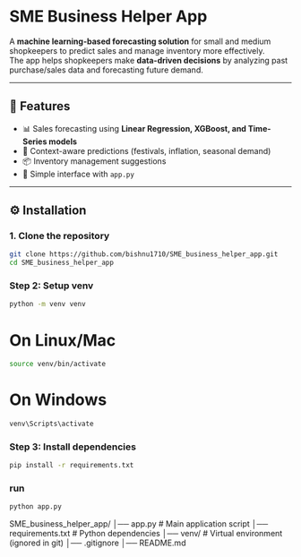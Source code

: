 # SME Business Helper App

A **machine learning-based forecasting solution** for small and medium shopkeepers to predict sales and manage inventory more effectively.  
The app helps shopkeepers make **data-driven decisions** by analyzing past purchase/sales data and forecasting future demand.

---

## 📌 Features
- 📊 Sales forecasting using **Linear Regression, XGBoost, and Time-Series models**  
- 🎯 Context-aware predictions (festivals, inflation, seasonal demand)  
- 📦 Inventory management suggestions  
- 📝 Simple interface with `app.py`  

---

## ⚙️ Installation

### 1. Clone the repository
```bash
git clone https://github.com/bishnu1710/SME_business_helper_app.git
cd SME_business_helper_app
```
### Step 2: Setup venv
```bash
python -m venv venv
```
# On Linux/Mac
```bash
source venv/bin/activate
```
# On Windows
```bash
venv\Scripts\activate
```
### Step 3: Install dependencies
```bash
pip install -r requirements.txt
```
### run
```bash
python app.py
````

SME_business_helper_app/
│── app.py              # Main application script
│── requirements.txt    # Python dependencies
│── venv/               # Virtual environment (ignored in git)
│── .gitignore
│── README.md
